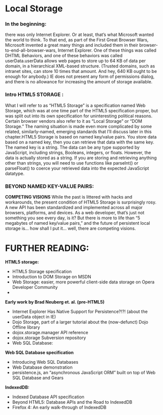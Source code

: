 # Local Storage 

### In the beginning:
 there was only Internet Explorer. Or at least, that’s what Microsoft wanted the world to think. To that end, as part of the First Great Browser Wars, Microsoft invented a great many things and included them in their browser-to-end-all-browser-wars, Internet Explorer. One of these things was called DHTML Behaviors, and one of these behaviors was called userData.userData allows web pages to store up to 64 KB of data per domain, in a hierarchical XML-based structure. (Trusted domains, such as intranet sites, can store 10 times that amount. And hey, 640 KB ought to be enough for anybody.) IE does not present any form of permissions dialog, and there is no allowance for increasing the amount of storage available.

### Intro HTML5 STORAGE :
 What I will refer to as “HTML5 Storage” is a specification named Web Storage, which was at one time part of the HTML5
 specification proper, but was split out into its own specification for uninteresting political reasons. Certain browser vendors also refer to it as “Local Storage” or “DOM Storage.” The naming situation is made even more complicated by some related, similarly-named, emerging standards that I’ll discuss later in this chapter.HTML5 Storage is based on named key/value pairs. You store data based on a named key, then you can retrieve that data with the same key. The named key is a string. The data can be any type supported by JavaScript, including strings, Booleans, integers, or floats. However, the data is actually stored as a string. If you are storing and retrieving anything other than strings, you will need to use functions like parseInt() or parseFloat() to coerce your retrieved data into the expected JavaScript datatype.


### BEYOND NAMED KEY-VALUE PAIRS:
**COMPETING VISIONS**
While the past is littered with hacks and workarounds, the present condition of HTML5 Storage is surprisingly rosy. A new API has been standardized and implemented across all major browsers, platforms, and devices. As a web developer, that’s just not something you see every day, is it? But there is more to life than “5 megabytes of named key/value pairs,” and the future of persistent local storage is… how shall I put it… well, there are competing visions.

# FURTHER READING:


**HTML5 storage:**
- HTML5 Storage specification
- Introduction to DOM Storage on MSDN
- Web Storage: easier, more powerful client-side data storage on Opera Developer Community
-
 **Early work by Brad Neuberg et. al. (pre-HTML5)**
- Internet Explorer Has Native Support for Persistence?!?! (about the userData object in IE)
- Dojo Storage, part of a larger tutorial about the (now-defunct) Dojo Offline library
- dojox.storage.manager API reference
- dojox.storage Subversion repository
- Web SQL Database:

**Web SQL Database specification**
- Introducing Web SQL Databases
- Web Database demonstration
- persistence.js, an “asynchronous JavaScript ORM” built on top of Web SQL Database and Gears

**IndexedDB:**
- Indexed Database API specification
- Beyond HTML5: Database APIs and the Road to IndexedDB
- Firefox 4: An early walk-through of IndexedDB